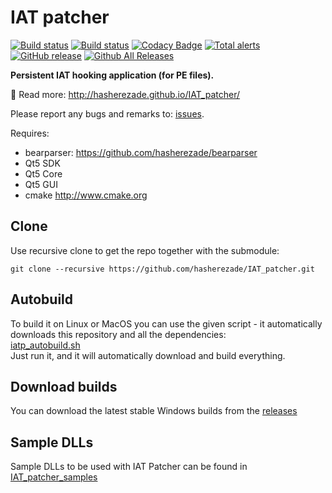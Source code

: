 IAT patcher 
==========

[![Build status](https://ci.appveyor.com/api/projects/status/dv42sbge09b3i77h?svg=true)](https://ci.appveyor.com/project/hasherezade/iat-patcher)
[![Build status](https://travis-ci.org/hasherezade/IAT_patcher.svg?branch=master)](https://travis-ci.org/hasherezade/IAT_patcher)
[![Codacy Badge](https://api.codacy.com/project/badge/Grade/e5a1d1892c2642faba08d678c0a6fbf6)](https://www.codacy.com/manual/hasherezade/IAT_patcher?utm_source=github.com&amp;utm_medium=referral&amp;utm_content=hasherezade/IAT_patcher&amp;utm_campaign=Badge_Grade)
[![Total alerts](https://img.shields.io/lgtm/alerts/g/hasherezade/IAT_patcher.svg?logo=lgtm&logoWidth=18)](https://lgtm.com/projects/g/hasherezade/IAT_patcher/alerts/)
[![GitHub release](https://img.shields.io/github/release/hasherezade/IAT_patcher.svg)](https://github.com/hasherezade/IAT_patcher/releases)
[![Github All Releases](https://img.shields.io/github/downloads/hasherezade/IAT_patcher/total.svg)](https://github.com/hasherezade/IAT_patcher/releases)

**Persistent IAT hooking application (for PE files).**

📖 Read more: http://hasherezade.github.io/IAT_patcher/

Please report any bugs and remarks to: [issues](https://github.com/hasherezade/IAT_patcher/issues).

Requires:
+ bearparser: https://github.com/hasherezade/bearparser
+ Qt5 SDK
+ Qt5 Core
+ Qt5 GUI
+ cmake http://www.cmake.org

## Clone

Use recursive clone to get the repo together with the submodule:

```
git clone --recursive https://github.com/hasherezade/IAT_patcher.git
```

## Autobuild

To build it on Linux or MacOS you can use the given script - it automatically downloads this repository and all the dependencies:<br/>
[iatp_autobuild.sh](https://raw.githubusercontent.com/hasherezade/IAT_patcher/master/iatp_autobuild.sh)<br/>
Just run it, and it will automatically download and build everything.

## Download builds

You can download the latest stable Windows builds from the [releases](https://github.com/hasherezade/IAT_patcher/releases)

## Sample DLLs

Sample DLLs to be used with IAT Patcher can be found in [IAT_patcher_samples](https://github.com/hasherezade/IAT_patcher_samples)
